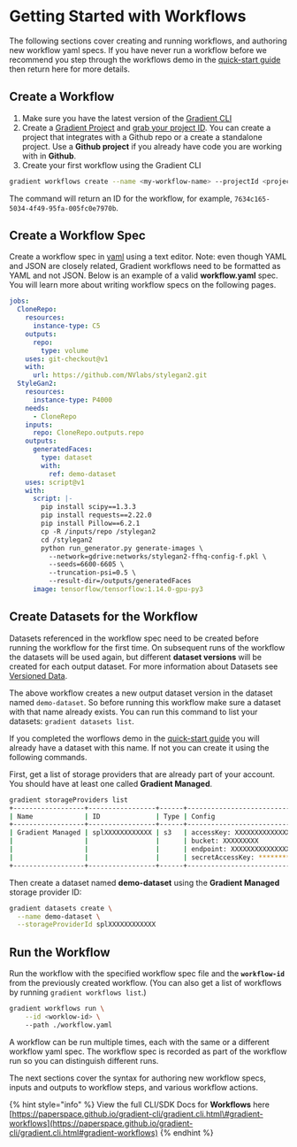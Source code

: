# Getting Started with Workflows

The following sections cover creating and running workflows, and authoring new workflow yaml specs. If you have never run a workflow before we recommend you step through the workflows demo in the [quick-start guide](https://docs.paperspace.com/gradient/get-started/quick-start#create-a-project) then return here for more details.

## Create a Workflow

1. Make sure you have the latest version of the [Gradient CLI](../../get-started/quick-start/install-the-cli.md)
2. Create a [Gradient Project](../../get-started/managing-projects/) and [grab your project ID](../../get-started/managing-projects/#get-your-projects-id). You can create a project that integrates with a Github repo or a create a standalone project. Use a **Github project** if you already have code you are working with in **Github**.
3. Create your first workflow using the Gradient CLI

```bash
gradient workflows create --name <my-workflow-name> --projectId <project-id>
```

The command will return an ID for the workflow, for example, `7634c165-5034-4f49-95fa-005fc0e7970b`.

## Create a Workflow Spec

Create a workflow spec in [yaml](https://yaml.org) using a text editor. Note: even though YAML and JSON are closely related, Gradient workflows need to be formatted as YAML and not JSON. Below is an example of a valid **workflow.yaml** spec. You will learn more about writing workflow specs on the following pages.

```yaml
jobs:
  CloneRepo:
    resources:
      instance-type: C5
    outputs:
      repo:
        type: volume
    uses: git-checkout@v1
    with:
      url: https://github.com/NVlabs/stylegan2.git
  StyleGan2:
    resources:
      instance-type: P4000
    needs:
      - CloneRepo
    inputs:
      repo: CloneRepo.outputs.repo
    outputs:
      generatedFaces:
        type: dataset
        with:
          ref: demo-dataset
    uses: script@v1
    with:
      script: |-
        pip install scipy==1.3.3
        pip install requests==2.22.0
        pip install Pillow==6.2.1
        cp -R /inputs/repo /stylegan2
        cd /stylegan2
        python run_generator.py generate-images \
          --network=gdrive:networks/stylegan2-ffhq-config-f.pkl \
          --seeds=6600-6605 \
          --truncation-psi=0.5 \
          --result-dir=/outputs/generatedFaces
      image: tensorflow/tensorflow:1.14.0-gpu-py3
```

## Create Datasets for the Workflow

Datasets referenced in the workflow spec need to be created before running the workflow for the first time. On subsequent runs of the workflow the datasets will be used again, but different **dataset versions** will be created for each output dataset. For more information about Datasets see [Versioned Data](https://docs.paperspace.com/gradient/data/data-overview#versioned-data).

The above workflow creates a new output dataset version in the dataset named `demo-dataset`. So before running this workflow make sure a dataset with that name already exists. You can run this command to list your datasets: `gradient datasets list`.

If you completed the worflows demo in the [quick-start guide](https://docs.paperspace.com/gradient/get-started/quick-start#create-a-project) you will already have a dataset with this name. If not you can create it using the following commands.

First, get a list of storage providers that are already part of your account. You should have at least one called **Gradient Managed**.

```bash
gradient storageProviders list
+------------------+-----------------+------+------------------------------------------+
| Name             | ID              | Type | Config                                   |
+------------------+-----------------+------+------------------------------------------+
| Gradient Managed | splXXXXXXXXXXXX | s3   | accessKey: XXXXXXXXXXXXXXXXXXXX          |
|                  |                 |      | bucket: XXXXXXXXX                        |
|                  |                 |      | endpoint: XXXXXXXXXXXXXXXXXXXXXXXXXXXXXX |
|                  |                 |      | secretAccessKey: ********                |
+------------------+-----------------+------+------------------------------------------+
```

Then create a dataset named **demo-dataset** using the **Gradient Managed** storage provider ID:

```bash
gradient datasets create \
  --name demo-dataset \
  --storageProviderId splXXXXXXXXXXXX
```

## Run the Workflow

Run the workflow with the specified workflow spec file and the **`workflow-id`** from the previously created workflow. \(You can also get a list of workflows by running `gradient workflows list`.\)

```bash
gradient workflows run \
    --id <worklow-id> \ 
    --path ./workflow.yaml
```

A workflow can be run multiple times, each with the same or a different workflow yaml spec. The workflow spec is recorded as part of the workflow run so you can distinguish different runs.

The next sections cover the syntax for authoring new workflow specs, inputs and outputs to workflow steps, and various workflow actions.

{% hint style="info" %}
View the full CLI/SDK Docs for **Workflows** here [https://paperspace.github.io/gradient-cli/gradient.cli.html\#gradient-workflows](https://paperspace.github.io/gradient-cli/gradient.cli.html#gradient-workflows)
{% endhint %}

